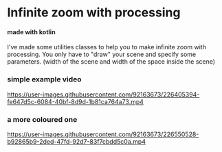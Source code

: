 # Infinite zoom with processing

#### made with kotlin

I've made some utilities classes to help you to make infinite zoom with processing.
You only have to "draw" your scene and specify some parameters.
(width of the scene and width of the space inside the scene)

### simple example video



https://user-images.githubusercontent.com/92163673/226405394-fe647d5c-6084-40bf-8d9d-1b81ca764a73.mp4


### a more coloured one

https://user-images.githubusercontent.com/92163673/226550528-b92865b9-2ded-47fd-92d7-83f7cbdd5c0a.mp4


